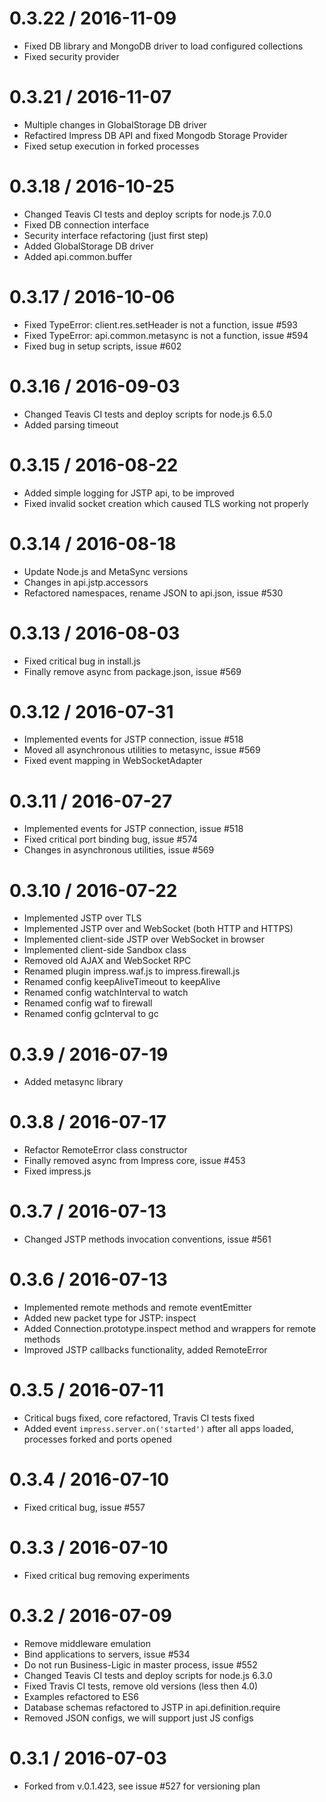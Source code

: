 0.3.22 / 2016-11-09
==================

  * Fixed DB library and MongoDB driver to load configured collections
  * Fixed security provider

0.3.21 / 2016-11-07
==================

  * Multiple changes in GlobalStorage DB driver
  * Refactired Impress DB API and fixed Mongodb Storage Provider
  * Fixed setup execution in forked processes

0.3.18 / 2016-10-25
==================

  * Changed Teavis CI tests and deploy scripts for node.js 7.0.0
  * Fixed DB connection interface
  * Security interface refactoring (just first step)
  * Added GlobalStorage DB driver
  * Added api.common.buffer

0.3.17 / 2016-10-06
==================

  * Fixed TypeError: client.res.setHeader is not a function, issue #593
  * Fixed TypeError: api.common.metasync is not a function, issue #594
  * Fixed bug in setup scripts, issue #602

0.3.16 / 2016-09-03
==================

  * Changed Teavis CI tests and deploy scripts for node.js 6.5.0
  * Added parsing timeout

0.3.15 / 2016-08-22
==================

  * Added simple logging for JSTP api, to be improved
  * Fixed invalid socket creation which caused TLS working not properly

0.3.14 / 2016-08-18
==================

  * Update Node.js and MetaSync versions
  * Changes in api.jstp.accessors
  * Refactored namespaces, rename JSON to api.json, issue #530

0.3.13 / 2016-08-03
==================

  * Fixed critical bug in install.js
  * Finally remove async from package.json, issue #569

0.3.12 / 2016-07-31
==================

  * Implemented events for JSTP connection, issue #518
  * Moved all asynchronous utilities to metasync, issue #569
  * Fixed event mapping in WebSocketAdapter

0.3.11 / 2016-07-27
==================

  * Implemented events for JSTP connection, issue #518
  * Fixed critical port binding bug, issue #574
  * Changes in asynchronous utilities, issue #569

0.3.10 / 2016-07-22
==================

  * Implemented JSTP over TLS
  * Implemented JSTP over and WebSocket (both HTTP and HTTPS)
  * Implemented client-side JSTP over WebSocket in browser
  * Implemented client-side Sandbox class
  * Removed old AJAX and WebSocket RPC
  * Renamed plugin impress.waf.js to impress.firewall.js
  * Renamed config keepAliveTimeout to keepAlive
  * Renamed config watchInterval to watch
  * Renamed config waf to firewall
  * Renamed config gcInterval to gc

0.3.9 / 2016-07-19
==================

  * Added metasync library

0.3.8 / 2016-07-17
==================

  * Refactor RemoteError class constructor
  * Finally removed async from Impress core, issue #453
  * Fixed impress.js

0.3.7 / 2016-07-13
==================

  * Changed JSTP methods invocation conventions, issue #561

0.3.6 / 2016-07-13
==================

  * Implemented remote methods and remote eventEmitter
  * Added new packet type for JSTP: inspect
  * Added Connection.prototype.inspect method and wrappers for remote methods
  * Improved JSTP callbacks functionality, added RemoteError

0.3.5 / 2016-07-11
==================

  * Critical bugs fixed, core refactored, Travis CI tests fixed
  * Added event `impress.server.on('started')` after all apps loaded, processes forked and ports opened

0.3.4 / 2016-07-10
==================

  * Fixed critical bug, issue #557

0.3.3 / 2016-07-10
==================

  * Fixed critical bug removing experiments

0.3.2 / 2016-07-09
==================

  * Remove middleware emulation
  * Bind applications to servers, issue #534
  * Do not run Business-Ligic in master process, issue #552
  * Changed Teavis CI tests and deploy scripts for node.js 6.3.0
  * Fixed Travis CI tests, remove old versions (less then 4.0)
  * Examples refactored to ES6
  * Database schemas refactored to JSTP in api.definition.require
  * Removed JSON configs, we will support just JS configs

0.3.1 / 2016-07-03
==================

  * Forked from v.0.1.423, see issue #527 for versioning plan
